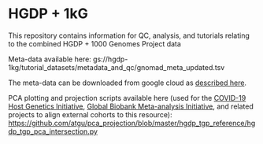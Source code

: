 # HGDP + 1kG

This repository contains information for QC, analysis, and tutorials relating to the combined HGDP + 1000 Genomes Project data

Meta-data available here: gs://hgdp-1kg/tutorial_datasets/metadata_and_qc/gnomad_meta_updated.tsv

The meta-data can be downloaded from google cloud as [described here](https://cloud.google.com/storage/docs/downloading-objects#downloading-an-object). 

PCA plotting and projection scripts available here (used for the [COVID-19 Host Genetics Initiative](https://www.covid19hg.org/), [Global Biobank Meta-analysis Initiative](https://www.globalbiobankmeta.org/), and related projects to align external cohorts to this resource): https://github.com/atgu/pca_projection/blob/master/hgdp_tgp_reference/hgdp_tgp_pca_intersection.py
